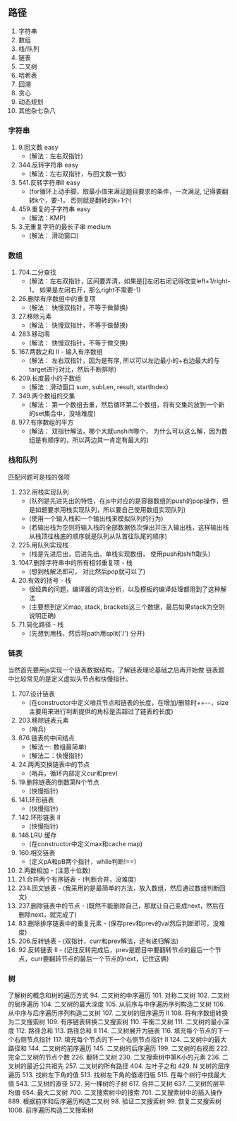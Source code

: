 ## 路径

  1. 字符串
  2. 数组
  3. 栈/队列
  4. 链表
  5. 二叉树
  6. 哈希表
  7. 回溯
  8. 贪心
  9. 动态规划
  10. 其他杂七杂八

### 字符串

  1. 9.回文数 easy
     - (解法：左右双指针)
  2. 344.反转字符串 easy
     - (解法：左右双指针，与回文数一致)
  3. 541.反转字符串II easy
     - (for循环上动手脚，取最小值来满足题目要求的条件，一次满足, 记得要翻转k个，要-1， 否则就是翻转的k+1个)
  4. 459.重复的子字符串 easy
     - (解法：KMP)
  5. 3.无重复字符的最长子串 medium
      - (解法： 滑动窗口)

### 数组

  1. 704.二分查找
     - (解法：左右双指针，区间要弄清，如果是[]左闭右闭记得改变left+1/right-1， 如果是左闭右开，那么right不需要-1)
  2. 26.删除有序数组中的重复项
     - (解法： 快慢双指针，不等于做替换)
  3. 27.移除元素
     - (解法： 快慢双指针，不等于做替换)
  4. 283.移动零
     - (解法： 快慢双指针，不等于做交换)
  5. 167.两数之和 II - 输入有序数组
      - (解法： 左右双指针，因为是有序, 所以可以左边最小的+右边最大的与target进行对比，然后不断排除)
  6. 209.长度最小的子数组
      - (解法：滑动窗口 sum, subLen, result, startIndex)
  7. 349.两个数组的交集
      - (解法： 第一个数组去重，然后循环第二个数组，将有交集的放到一个新的set集合中，没啥难度)
  8. 977.有序数组的平方
      - (解法： 双指针解法，哪个大就unshift哪个， 为什么可以这么解，因为数组是有顺序的，所以两边其一肯定有最大的)

### 栈和队列

   匹配问题可是栈的强项

   1. 232.用栈实现队列
      - (队列是先进先出的特性，在js中对应的是容器数组的push的pop操作，但是如题要求用栈实现队列，所以要自己使用数组实现队列)
      - (使用一个输入栈和一个输出栈来模拟队列的行为)
      - (若输出栈为空则将输入栈的全部数据依次弹出并压入输出栈，这样输出栈从栈顶往栈底的顺序就是队列从队首往队尾的顺序)
   2. 225.用队列实现栈
      - (栈是先进后出，后进先出。单栈实现数组， 使用push和shift取头)
   3. 1047.删除字符串中的所有相邻重复项 - 栈
      - (想到栈解法即可， 对比然后pop就可以了)
   4. 20.有效的括号 - 栈
      - 很经典的问题，编译器的词法分析，以及模板的编译处理都用到了这种解法
      - (主要想到定义map, stack, brackets这三个数据，最后如果stack为空则说明正确)
   5. 71.简化路径 - 栈
      - (先想到用栈，然后将path用split('/') 分开)

### 链表

  当然首先要用js实现一个链表数据结构，了解链表理论基础之后再开始做
  链表题中比较常见的是定义虚拟头节点和快慢指针。

   1. 707.设计链表
      - (在constructor中定义哨兵节点和链表的长度，在增加/删除时++--，size主要用来进行判断提供的角标是否超过了链表的长度)
   2. 203.移除链表元素
      - (哨兵)
   3. 876.链表的中间结点
      - (解法一: 数组最简单)
      - (解法二：快慢指针)
   4. 24.两两交换链表中的节点
      - (哨兵，循环内部定义cur和prev)
   5. 19.删除链表的倒数第N个节点
      - (快慢指针)
   6. 141.环形链表
      - (快慢指针)
   7. 142.环形链表 II
      - (快慢指针)
   8. 146.LRU 缓存
      - (在constructor中定义max和cache map)
   9. 160.相交链表
      - (定义pA和pB两个指针，while判断!==)
   10. 2.两数相加
      - (注意十位数)
   11. 21.合并两个有序链表
      - (判断合并，没难度)
   12. 234.回文链表
      - (我采用的是最简单的方法，放入数组，然后通过数组判断回文)
   13. 237.删除链表中的节点
      - (既然不能删除自己，那就让自己变成next，然后在删除next，就完成了)
   14. 83.删除排序链表中的重复元素
      - (保存prev和prev的val然后判断即可，没难度)
   15. 206.反转链表
      - (双指针，curr和prev解法，还有递归解法)
   16. 92.反转链表 II
      - (记住反转完成后，prev是题目中要翻转节点的最后一个节点，curr要翻转节点的最后一个节点的next，记住这俩)

### 树
  了解树的概念和树的遍历方式
   94. 二叉树的中序遍历
   101. 对称二叉树
   102. 二叉树的层序遍历
   104. 二叉树的最大深度
   105. 从前序与中序遍历序列构造二叉树
   106. 从中序与后序遍历序列构造二叉树
   107. 二叉树的层序遍历 II
   108. 将有序数组转换为二叉搜索树
   109. 有序链表转换二叉搜索树
   110. 平衡二叉树
   111. 二叉树的最小深度
   112. 路径总和
   113. 路径总和 II
   114. 二叉树展开为链表
   116. 填充每个节点的下一个右侧节点指针
   117. 填充每个节点的下一个右侧节点指针 II
   124. 二叉树中的最大路径和
   144. 二叉树的前序遍历
   145. 二叉树的后序遍历
   199. 二叉树的右视图
   222. 完全二叉树的节点个数
   226. 翻转二叉树
   230. 二叉搜索树中第K小的元素
   236. 二叉树的最近公共祖先
   257. 二叉树的所有路径
   404. 左叶子之和
   429. N 叉树的层序遍历
   513. 找树左下角的值
   513. 找树左下角的值递归版
   515. 在每个树行中找最大值
   543. 二叉树的直径
   572. 另一棵树的子树
   617. 合并二叉树
   637. 二叉树的层平均值
   654. 最大二叉树
   700. 二叉搜索树中的搜索
   701. 二叉搜索树中的插入操作
   889. 根据前序和后序遍历构造二叉树
   98. 验证二叉搜索树
   99. 恢复二叉搜索树
   1008. 前序遍历构造二叉搜索树

